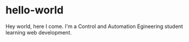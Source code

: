 # hello-world
Hey world, here I come. I'm a Control and Automation Egineering student learning web development.
